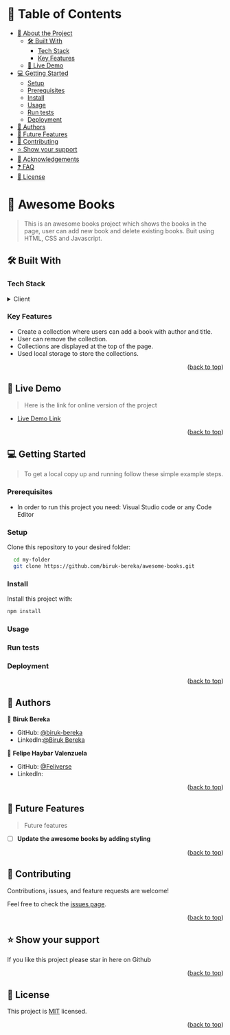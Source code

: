 <a name="readme-top"></a>

<!-- TABLE OF CONTENTS -->

# 📗 Table of Contents

- [📖 About the Project](#about-project)
  - [🛠 Built With](#built-with)
    - [Tech Stack](#tech-stack)
    - [Key Features](#key-features)
  - [🚀 Live Demo](#live-demo)
- [💻 Getting Started](#getting-started)
  - [Setup](#setup)
  - [Prerequisites](#prerequisites)
  - [Install](#install)
  - [Usage](#usage)
  - [Run tests](#run-tests)
  - [Deployment](#triangular_flag_on_post-deployment)
- [👥 Authors](#authors)
- [🔭 Future Features](#future-features)
- [🤝 Contributing](#contributing)
- [⭐️ Show your support](#support)
- [🙏 Acknowledgements](#acknowledgements)
- [❓ FAQ](#faq)
- [📝 License](#license)

<!-- PROJECT DESCRIPTION -->

# 📖 Awesome Books <a name="about-project"></a>

> This is an awesome books project which shows the books in the page, user can add new book and delete existing books. Buit using HTML, CSS and Javascript.

## 🛠 Built With <a name="built-with"></a>

### Tech Stack <a name="tech-stack"></a>

<details>
  <summary>Client</summary>
  <ul>
    <li><a href="https://www.w3schools.com/html/">HTML</a></li>
    <li><a href="https://www.w3schools.com/css/">CSS</a></li>
    <li><a href="https://www.w3schools.com/js/">JAVASCRIPT</a></li>
  </ul>
</details>

<!-- Features -->

### Key Features <a name="key-features"></a>
  - Create a collection where users can add a book with author and title.
  - User can remove the collection.
  - Collections are displayed at the top of the page.
  - Used local storage to store the collections.
     
<p align="right">(<a href="#readme-top">back to top</a>)</p>

<!-- LIVE DEMO -->

## 🚀 Live Demo <a name="live-demo"></a>

> Here is the link for online version of the project

- [Live Demo Link](https://biruk-bereka.github.io/awesome-books/)

<p align="right">(<a href="#readme-top">back to top</a>)</p>

<!-- GETTING STARTED -->


## 💻 Getting Started <a name="getting-started"></a>

> To get a local copy up and running follow these simple example steps.

### Prerequisites

- In order to run this project you need: Visual Studio code or any Code Editor

### Setup

Clone this repository to your desired folder:

```sh
  cd my-folder
  git clone https://github.com/biruk-bereka/awesome-books.git
```

### Install

Install this project with:
```sh
npm install
```
### Usage

### Run tests

### Deployment

<p align="right">(<a href="#readme-top">back to top</a>)</p>

<!-- AUTHORS -->

## 👥 Authors <a name="authors"></a>

👤 **Biruk Bereka**

- GitHub: [@biruk-bereka](https://github.com/biruk-bereka)
- LinkedIn:[@Biruk Bereka](https://www.linkedin.com/in/biruk-bereka1212/)

👤 **Felipe Haybar Valenzuela**

- GitHub: [@Feliverse](https://github.com/Feliverse)
- LinkedIn:[](https://www.linkedin.com/in/felipehaybar/)

<p align="right">(<a href="#readme-top">back to top</a>)</p>

<!-- FUTURE FEATURES -->

## 🔭 Future Features <a name="future-features"></a>

> Future features

- [ ] **Update the awesome books by adding styling**

<p align="right">(<a href="#readme-top">back to top</a>)</p>

<!-- CONTRIBUTING -->

## 🤝 Contributing <a name="contributing"></a>

Contributions, issues, and feature requests are welcome!

Feel free to check the [issues page](../../issues/).

<p align="right">(<a href="#readme-top">back to top</a>)</p>

<!-- SUPPORT -->

## ⭐️ Show your support <a name="support"></a>

If you like this project please star in here on Github

<p align="right">(<a href="#readme-top">back to top</a>)</p>

<!-- LICENSE -->

## 📝 License <a name="license"></a>

This project is [MIT](./MIT.md) licensed.

<p align="right">(<a href="#readme-top">back to top</a>)</p>